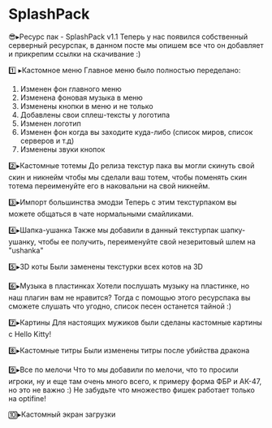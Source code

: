 # SplashPack
😎▸Ресурс пак - SplashPack v1.1
Теперь у нас появился собственный серверный ресурспак, в данном посте мы опишем все что он добавляет и прикрепим ссылки на скачивание :)

1️⃣ ▸Кастомное меню
Главное меню было полностью переделано:
1. Изменен фон главного меню
2. Изменена фоновая музыка в меню
3. Изменены кнопки в меню и не только
4. Добавлены свои сплеш-тексты у логотипа
5. Изменен логотип
6. Изменен фон когда вы заходите куда-либо (список миров, список серверов и т.д)
7. Изменены звуки кнопок


2️⃣▸Кастомные тотемы
До релиза текстур пака вы могли скинуть свой скин и никнейм чтобы мы сделали ваш тотем, чтобы поменять скин тотема переименуйте его в наковальни на свой никнейм.

3️⃣▸Импорт большинства эмодзи
Теперь с этим текстурпаком вы можете общаться в чате нормальными смайликами.

4️⃣▸Шапка-ушанка
Также мы добавили в данный текстурпак шапку-ушанку, чтобы ее получить, переименуйте свой незеритовый шлем на "ushanka"

5️⃣▸3D коты
Были заменены текстурки всех котов на 3D

6️⃣▸Музыка в пластинках
Хотели послушать музыку на пластинке, но наш плагин вам не нравится?
Тогда с помощью этого ресурспака вы сможете слушать что угодно, список песен останется тайной :)

7️⃣▸Картины
Для настоящих мужиков были сделаны кастомные картины с Hello Kitty!

8️⃣▸Кастомные титры
Были изменены титры после убийства дракона

9️⃣▸Все по мелочи
Что то мы добавили по мелочи, что то просили игроки, ну и еще там очень много всего, к примеру форма ФБР и АК-47, но это не важно :)
Не забудьте что множество фишек работает только на optifine!

🔟▸Кастомный экран загрузки
